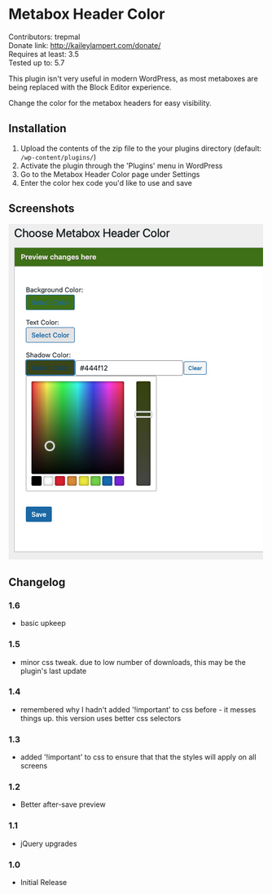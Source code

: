 # Metabox Header Color

Contributors: trepmal  
Donate link: http://kaileylampert.com/donate/  
Requires at least: 3.5  
Tested up to: 5.7  

This plugin isn't very useful in modern WordPress, as most metaboxes are being replaced with the Block Editor experience.

Change the color for the metabox headers for easy visibility.

## Installation

1. Upload the contents of the zip file to the your plugins directory (default: `/wp-content/plugins/`)
2. Activate the plugin through the 'Plugins' menu in WordPress
3. Go to the Metabox Header Color page under Settings
4. Enter the color hex code you'd like to use and save

## Screenshots

![Background, text, and shadow color options.](.wordpress-org/screenshot-1.png)

## Changelog

### 1.6
* basic upkeep

### 1.5
* minor css tweak. due to low number of downloads, this may be the plugin's last update

### 1.4
* remembered why I hadn't added '!important' to css before - it messes things up. this version uses better css selectors

### 1.3
* added '!important' to css to ensure that that the styles will apply on all screens

### 1.2
* Better after-save preview

### 1.1
* jQuery upgrades

### 1.0
* Initial Release